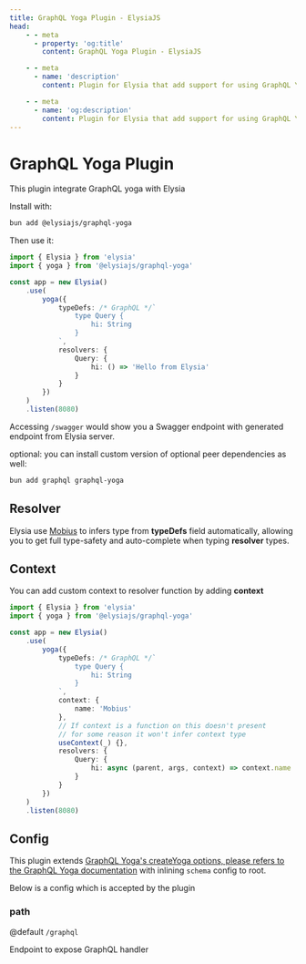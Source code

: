 ```yaml
---
title: GraphQL Yoga Plugin - ElysiaJS
head:
    - - meta
      - property: 'og:title'
        content: GraphQL Yoga Plugin - ElysiaJS

    - - meta
      - name: 'description'
        content: Plugin for Elysia that add support for using GraphQL Yoga on Elysia server. Start by installing the plugin with "bun add graphql graphql-yoga @elysiajs/graphql-yoga".

    - - meta
      - name: 'og:description'
        content: Plugin for Elysia that add support for using GraphQL Yoga on Elysia server. Start by installing the plugin with "bun add graphql graphql-yoga @elysiajs/graphql-yoga".
---
```


# GraphQL Yoga Plugin
This plugin integrate GraphQL yoga with Elysia

Install with:
```bash
bun add @elysiajs/graphql-yoga
```

Then use it:
```typescript
import { Elysia } from 'elysia'
import { yoga } from '@elysiajs/graphql-yoga'

const app = new Elysia()
    .use(
        yoga({
            typeDefs: /* GraphQL */`
                type Query {
                    hi: String
                }
            `,
            resolvers: {
                Query: {
                    hi: () => 'Hello from Elysia'
                }
            }
        })
    )
    .listen(8080)
```

Accessing `/swagger` would show you a Swagger endpoint with generated endpoint from Elysia server.

optional: you can install custom version of optional peer dependencies as well:
```bash
bun add graphql graphql-yoga
```

## Resolver
Elysia use [Mobius](https://github.com/saltyaom/mobius) to infers type from **typeDefs** field automatically, allowing you to get full type-safety and auto-complete when typing **resolver** types.

## Context
You can add custom context to resolver function by adding **context**
```ts
import { Elysia } from 'elysia'
import { yoga } from '@elysiajs/graphql-yoga'

const app = new Elysia()
    .use(
        yoga({
            typeDefs: /* GraphQL */`
                type Query {
                    hi: String
                }
            `,
            context: {
                name: 'Mobius'
            },
            // If context is a function on this doesn't present
            // for some reason it won't infer context type
            useContext(_) {},
            resolvers: {
                Query: {
                    hi: async (parent, args, context) => context.name
                }
            }
        })
    )
    .listen(8080)
```

## Config
This plugin extends [GraphQL Yoga's createYoga options, please refers to the GraphQL Yoga documentation](https://the-guild.dev/graphql/yoga-server/docs) with inlining `schema` config to root.

Below is a config which is accepted by the plugin

### path
@default `/graphql`

Endpoint to expose GraphQL handler
